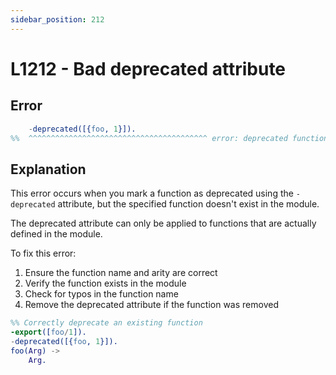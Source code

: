 ```yaml
---
sidebar_position: 212
---
```


# L1212 - Bad deprecated attribute

## Error

```erlang
    -deprecated([{foo, 1}]).
%%  ^^^^^^^^^^^^^^^^^^^^^^^^^^^^^^^^^^^^^^^^ error: deprecated function foo/1 undefined or not exported
```

## Explanation

This error occurs when you mark a function as deprecated using the `-deprecated`
attribute, but the specified function doesn't exist in the module.

The deprecated attribute can only be applied to functions that are actually
defined in the module.

To fix this error:

1. Ensure the function name and arity are correct
2. Verify the function exists in the module
3. Check for typos in the function name
4. Remove the deprecated attribute if the function was removed

```erlang
%% Correctly deprecate an existing function
-export([foo/1]).
-deprecated([{foo, 1}]).
foo(Arg) ->
    Arg.
```
